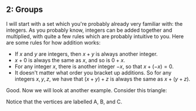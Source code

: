 ## 2: Groups

I will start with a set which you're probably already very familiar with: the
integers. As you probably know, integers can be added together and multiplied,
with quite a few rules which are probably intuitive to you. Here are some rules
for how addition works:

* If $x$ and $y$ are integers, then $x + y$ is always another integer.
* $x + 0$ is always the same as $x$, and so is $0 + x$.
* For any integer $x$, there is another integer $-x$, so that $x + (-x) = 0$.
* It doesn't matter what order you bracket up additions. So for any integers
  $x, y, z,$ we have that $(x + y) + z$ is always the same as $x + (y + z)$.

Good. Now we will look at another example. Consider this triangle:

Notice that the vertices are labelled A, B, and C.

